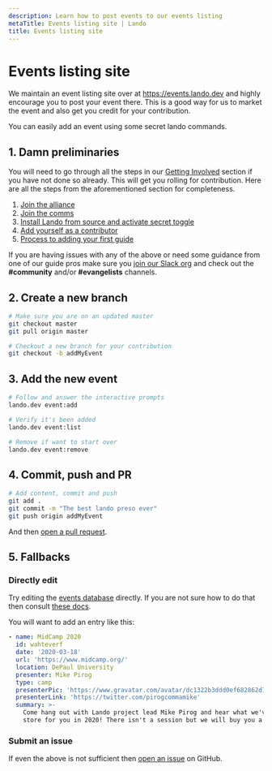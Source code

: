 ```yaml
---
description: Learn how to post events to our events listing
metaTitle: Events listing site | Lando
title: Events listing site
---
```


# Events listing site

We maintain an event listing site over at <https://events.lando.dev> and highly encourage you to post your event there. This is a good way for us to market the event and also get you credit for your contribution.

You can easily add an event using some secret lando commands.

## 1. Damn preliminaries

You will need to go through all the steps in our [Getting Involved](contributing) section if you have not done so already. This will get you rolling for contribution. Here are all the steps from the aforementioned section for completeness.

1. [Join the alliance](./join.md)
2. [Join the comms](./comms.md)
3. [Install Lando from source and activate secret toggle](./activate.md)
4. [Add yourself as a contributor](./first.md)
5. [Process to adding your first guide](./guides-add.md)

If you are having issues with any of the above or need some guidance from one of our guide pros make sure you [join our Slack org](https://launchpass.com/devwithlando) and check out the **#community** and/or **#evangelists** channels.

## 2. Create a new branch


```bash
# Make sure you are on an updated master
git checkout master
git pull origin master

# Checkout a new branch for your contribution
git checkout -b addMyEvent
```

## 3. Add the new event

```bash
# Follow and answer the interactive prompts
lando.dev event:add

# Verify it's been added
lando.dev event:list

# Remove if want to start over
lando.dev event:remove
```

## 4. Commit, push and PR

```bash
# Add content, commit and push
git add .
git commit -m "The best lando preso ever"
git push origin addMyEvent
```

And then [open a pull request](https://help.github.com/articles/creating-a-pull-request/).

## 5. Fallbacks

### Directly edit

Try editing the [events database](https://github.com/lando/lando/blob/master/api/data/events.yml) directly. If you are not sure how to do that then consult [these docs](https://help.github.com/en/github/managing-files-in-a-repository/editing-files-in-your-repository).

You will want to add an entry like this:

```yaml
- name: MidCamp 2020
  id: wahteverf
  date: '2020-03-18'
  url: 'https://www.midcamp.org/'
  location: DePaul University
  presenter: Mike Pirog
  type: camp
  presenterPic: 'https://www.gravatar.com/avatar/dc1322b3ddd0ef682862d7f281c821bb'
  presenterLink: 'https://twitter.com/pirogcommamike'
  summary: >-
    Come hang out with Lando project lead Mike Pirog and hear what we've got in
    store for you in 2020! There isn't a session but we will buy you a beer!
```

### Submit an issue

If even the above is not sufficient then [open an issue](https://github.com/lando/lando/issues/new/choose) on GitHub.

